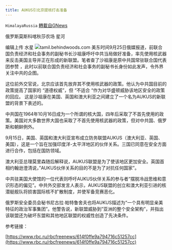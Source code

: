 ```yaml
---
title: AUKUS引北京提核打击准备
---
```

`HimalayaRussia` [轉載自GNews](https://gnews.org/zh-hans/1554713/)

俄罗斯莫斯科喀秋莎农场 星河

编辑上传 水星
![](https://assets.gnews.org/wp-content/uploads/2021/09/U.jpg)tamil.behindwoods.com
美东时间9月25日俄媒报道，前联合国负责经济和社会事务的副秘书长沙祖康呼吁中共当局做好准备，率先使用核武器来反击美国主导并正在形成的新联盟。笔者查了沙祖康是原中共国常驻联合国代表团参赞 ，此时以前联合国负责经济和社会事务的副秘书长身份如此发声，令外界关注中共的企图。

这位前外交官说，北京应该首先放弃其不使用核武器的政策。他认为中共国目前的政策提高了国家的 “道德权威”，但 “不适合 “作为对华盛顿威胁该地区安全的政策的回应。 这是沙祖康在美国、英国和澳大利亚之间建立了一个名为AUKUS的新联盟的背景下表述的。

中共国在1964年10月16日成为一个所谓的核大国，四年后采取了不首先使用的政策。美国对大多数世界大国也采取了不首先使用核武器的政策，但对中共国、俄罗斯和朝鲜例外。

9月15日，美国、英国和澳大利亚宣布成立防务联盟AUKUS（澳大利亚、英国、美国），这是一个旨在加强印度洋-太平洋地区的伙伴关系。三国已同意在安全方面进行合作，包括在国防领域。

澳大利亚总理莫里森随后解释说，AUKUS联盟是为了使该地区更加安全。英国首相约翰逊澄清说，”AUKUS伙伴关系的目的不是为了对抗任何国家”。

中共驻美国大使馆的一位代表则呼吁AUKUS伙伴关系的参与者“摆脱冷战思维和意识形态的偏见”。中共外交部发言人表示，AUKUS联盟的创立和澳大利亚引进的核潜艇舰队将损害国际核不扩散制度，并使军备竞赛恶化。

俄罗斯安全委员会秘书尼古拉∙帕特鲁舍夫也将AUKUS描述为“一个具有明显亲美特征的政治军事集团”。他警告说，新联盟威胁到”亚洲的整个安全架构”，并指出该联盟还为破坏东盟和其他地区联盟的权威性创造了先决条件。

参考链接：

[https://www.rbc.ru/rbcfreenews/614f0ffe9a794716c51257cc](https://www.rbc.ru/rbcfreenews/614f0ffe9a794716c51257cc)
